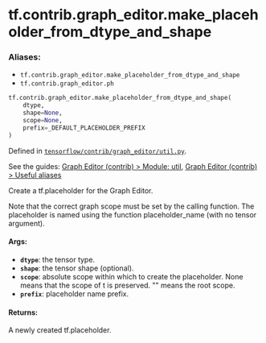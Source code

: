 <div itemscope itemtype="http://developers.google.com/ReferenceObject">
<meta itemprop="name" content="tf.contrib.graph_editor.make_placeholder_from_dtype_and_shape" />
</div>

# tf.contrib.graph_editor.make_placeholder_from_dtype_and_shape

### Aliases:

* `tf.contrib.graph_editor.make_placeholder_from_dtype_and_shape`
* `tf.contrib.graph_editor.ph`

``` python
tf.contrib.graph_editor.make_placeholder_from_dtype_and_shape(
    dtype,
    shape=None,
    scope=None,
    prefix=_DEFAULT_PLACEHOLDER_PREFIX
)
```



Defined in [`tensorflow/contrib/graph_editor/util.py`](https://www.tensorflow.org/code/tensorflow/contrib/graph_editor/util.py).

See the guides: [Graph Editor (contrib) > Module: util](../../../../../api_guides/python/contrib.graph_editor.md#Module_util), [Graph Editor (contrib) > Useful aliases](../../../../../api_guides/python/contrib.graph_editor.md#Useful_aliases)

Create a tf.placeholder for the Graph Editor.

Note that the correct graph scope must be set by the calling function.
The placeholder is named using the function placeholder_name (with no
tensor argument).

#### Args:

* <b>`dtype`</b>: the tensor type.
* <b>`shape`</b>: the tensor shape (optional).
* <b>`scope`</b>: absolute scope within which to create the placeholder. None
    means that the scope of t is preserved. "" means the root scope.
* <b>`prefix`</b>: placeholder name prefix.

#### Returns:

A newly created tf.placeholder.